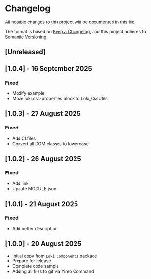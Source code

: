# Changelog
All notable changes to this project will be documented in this file.

The format is based on [Keep a Changelog](https://keepachangelog.com/en/1.0.0/),
and this project adheres to [Semantic Versioning](https://semver.org/spec/v2.0.0.html).

## [Unreleased]

## [1.0.4] - 16 September 2025
### Fixed
- Modify example
- Move loki.css-properties block to Loki_CssUtils

## [1.0.3] - 27 August 2025
### Fixed
- Add CI files
- Convert all DOM classes to lowercase

## [1.0.2] - 26 August 2025
### Fixed
- Add link
- Update MODULE.json

## [1.0.1] - 21 August 2025
### Fixed
- Add better description

## [1.0.0] - 20 August 2025
- Initial copy from `Loki_Components` package
- Prepare for release
- Complete code sample
- Adding all files to git via Yireo Command
